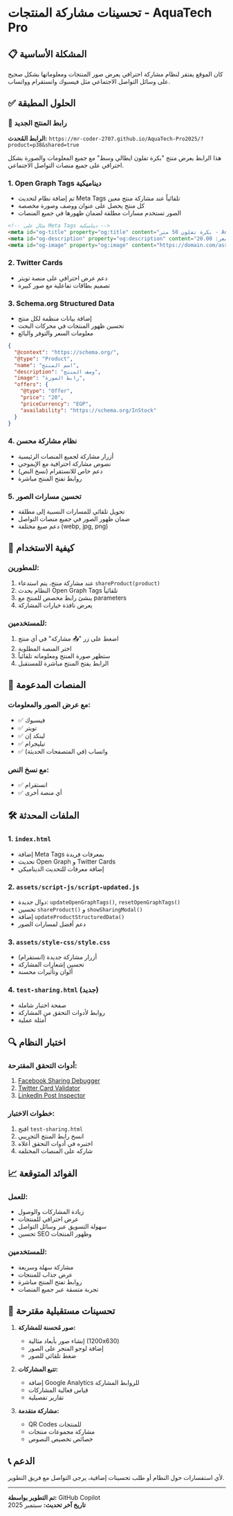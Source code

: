 # تحسينات مشاركة المنتجات - AquaTech Pro

## 📋 المشكلة الأساسية
كان الموقع يفتقر لنظام مشاركة احترافي يعرض صور المنتجات ومعلوماتها بشكل صحيح على وسائل التواصل الاجتماعي مثل فيسبوك وانستقرام وواتساب.

## ✅ الحلول المطبقة

### 🔗 رابط المنتج الجديد
**الرابط المُحدث:** `https://mr-coder-2707.github.io/AquaTech-Pro2025/?product=p38&shared=true`

هذا الرابط يعرض منتج "بكرة تفلون ايطالي وسط" مع جميع المعلومات والصورة بشكل احترافي على جميع منصات التواصل الاجتماعي.

### 1. Open Graph Tags ديناميكية
- تم إضافة نظام لتحديث Meta Tags تلقائياً عند مشاركة منتج معين
- كل منتج يحصل على عنوان ووصف وصورة مخصصة
- الصور تستخدم مسارات مطلقة لضمان ظهورها في جميع المنصات

```html
<!-- مثال على Meta Tags ديناميكية -->
<meta id="og-title" property="og:title" content="بكرة تفلون 50 متر - AquaTech Pro">
<meta id="og-description" property="og:description" content="بكرة تفلون عالية الجودة - السعر: 20.00 EGP">
<meta id="og-image" property="og:image" content="https://domain.com/assets/images-products-data/product.jpg">
```

### 2. Twitter Cards
- دعم عرض احترافي على منصة تويتر
- تصميم بطاقات تفاعلية مع صور كبيرة

### 3. Schema.org Structured Data
- إضافة بيانات منظمة لكل منتج
- تحسين ظهور المنتجات في محركات البحث
- معلومات السعر والتوفر والبائع

```json
{
  "@context": "https://schema.org/",
  "@type": "Product",
  "name": "اسم المنتج",
  "description": "وصف المنتج",
  "image": "رابط الصورة",
  "offers": {
    "@type": "Offer",
    "price": "20",
    "priceCurrency": "EGP",
    "availability": "https://schema.org/InStock"
  }
}
```

### 4. نظام مشاركة محسن
- أزرار مشاركة لجميع المنصات الرئيسية
- نصوص مشاركة احترافية مع الإيموجي
- دعم خاص للانستقرام (نسخ النص)
- روابط تفتح المنتج مباشرة

### 5. تحسين مسارات الصور
- تحويل تلقائي للمسارات النسبية إلى مطلقة
- ضمان ظهور الصور في جميع منصات التواصل
- دعم صيغ مختلفة (webp, jpg, png)

## 🔧 كيفية الاستخدام

### للمطورين:
1. عند مشاركة منتج، يتم استدعاء `shareProduct(product)`
2. النظام يحدث Open Graph Tags تلقائياً
3. ينشئ رابط مخصص للمنتج مع parameters
4. يعرض نافذة خيارات المشاركة

### للمستخدمين:
1. اضغط على زر "📤 مشاركة" في أي منتج
2. اختر المنصة المطلوبة
3. ستظهر صورة المنتج ومعلوماته تلقائياً
4. الرابط يفتح المنتج مباشرة للمستقبل

## 📱 المنصات المدعومة

### مع عرض الصور والمعلومات:
- ✅ فيسبوك
- ✅ تويتر  
- ✅ لينكد إن
- ✅ تيليجرام
- ✅ واتساب (في المتصفحات الحديثة)

### مع نسخ النص:
- ✅ انستقرام
- ✅ أي منصة أخرى

## 🛠️ الملفات المحدثة

### 1. `index.html`
- إضافة Meta Tags بمعرفات فريدة
- تحديث Open Graph و Twitter Cards
- إضافة معرفات للتحديث الديناميكي

### 2. `assets/script-js/script-updated.js`
- دوال جديدة: `updateOpenGraphTags()`, `resetOpenGraphTags()`
- تحسين `shareProduct()` و `showSharingModal()`
- إضافة `updateProductStructuredData()`
- دعم أفضل لمسارات الصور

### 3. `assets/style-css/style.css`
- أزرار مشاركة جديدة (انستقرام)
- تحسين إشعارات المشاركة
- ألوان وتأثيرات محسنة

### 4. `test-sharing.html` (جديد)
- صفحة اختبار شاملة
- روابط لأدوات التحقق من المشاركة
- أمثلة عملية

## 🔍 اختبار النظام

### أدوات التحقق المقترحة:
1. [Facebook Sharing Debugger](https://developers.facebook.com/tools/debug/)
2. [Twitter Card Validator](https://cards-dev.twitter.com/validator)
3. [LinkedIn Post Inspector](https://www.linkedin.com/post-inspector/)

### خطوات الاختبار:
1. افتح `test-sharing.html`
2. انسخ رابط المنتج التجريبي
3. اختبره في أدوات التحقق أعلاه
4. شاركه على المنصات المختلفة

## 📈 الفوائد المتوقعة

### للعمل:
- زيادة المشاركات والوصول
- عرض احترافي للمنتجات
- سهولة التسويق عبر وسائل التواصل
- تحسين SEO وظهور المنتجات

### للمستخدمين:
- مشاركة سهلة وسريعة
- عرض جذاب للمنتجات
- روابط تفتح المنتج مباشرة
- تجربة متسقة عبر جميع المنصات

## 🚀 تحسينات مستقبلية مقترحة

1. **صور مُحسنة للمشاركة:**
   - إنشاء صور بأبعاد مثالية (1200x630)
   - إضافة لوجو المتجر على الصور
   - ضغط تلقائي للصور

2. **تتبع المشاركات:**
   - إضافة Google Analytics للروابط المشاركة
   - قياس فعالية المشاركات
   - تقارير تفصيلية

3. **مشاركة متقدمة:**
   - QR Codes للمنتجات
   - مشاركة مجموعات منتجات
   - خصائص تخصيص النصوص

## 📞 الدعم
لأي استفسارات حول النظام أو طلب تحسينات إضافية، يرجى التواصل مع فريق التطوير.

---
**تم التطوير بواسطة:** GitHub Copilot  
**تاريخ آخر تحديث:** سبتمبر 2025